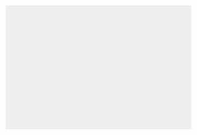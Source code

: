 <!DOCTYPE html>
<html>
<head>
	<meta charset="utf-8"/>
	<title>웹게임</title>
	<style>	
		* { padding : 0; margin : 0; }
		canvas { background : #eee; display : block; margin : 0 auto;}
	</style>
</head>
<body>
	<canvas id="canvas" width="480" height="320"></canvas>
	<script>
		var canvas = document.getElementById("canvas");
		var context = canvas.getContext("2d");
	
		var x = canvas.width / 2;
		var y = canvas.height - 30;
		var dx = 3;
		var dy = -3;
		var ballRadius = 10;
		var paddleWidth = 75;
		var paddleHeight = 10;
		var paddleX = (canvas.width - paddleWidth) / 2;
		var paddleSpeed = 5;
		var rightPressed = false;
		var leftPressed = false;
		document.addEventListener("keydown", keyDownHandler, false);
		document.addEventListener("keyup", keyUpHandler, false);
		document.addEventListener("mousemove", mouseMoveHandler, false);
		// 행렬 개수
		var brickRowCount = 3;
		var brickColumnCount = 5;
		// 벽돌 가로/세로
		var brickWidth = 75;
		var brickHeight = 20;
		// 벽돌 (좌우) 간격
		var brickPadding = 10;
		// 벽돌 화면 간격
		var brickOffsetTop = 30;
		var brickOffsetLeft = 30;
		var bricks = [];
		for(var r = 0; r < brickRowCount; r++) {
			bricks[r] = [];
			for(var c = 0; c < brickColumnCount; c++) {
				bricks[r][c] = { x: 0, y: 0, status: 1 };
			}
		}
		var score = 0;
		var lives = 3;
		//var interval = setInterval(draw, 1000);
		function drawLives() {
			context.font = "16px Arial";
			context.fillStyle = "#0095DD";
			context.fillText("목숨 : "+lives, canvas.width-65, 20);
		}
		function drawScore() {
			context.font = "16px Arial";
			context.fillStyle = "#0095DD";
			context.fillText("Score: "+score, 8, 20);
		}
		function collisionDetection() {
			for(var r = 0; r < brickRowCount; r++) {
				for(var c = 0; c < brickColumnCount; c++) {
					var brick = bricks[r][c];
				
					if (brick.status == 1 && 
						x > brick.x && x < brick.x + brickWidth && 
						y > brick.y && y < brick.y + brickHeight) {
						dy = -dy;
						brick.status = 0;
						score++;
						if(score == brickRowCount * brickColumnCount) {
							alert("게임 클리어!");
							document.location.reload();
							//clearInterval(interval);
						}
					}
				}
			}
		}
		function mouseMoveHandler(event) {
			var relativeX = event.clientX - canvas.offsetLeft;
			if(relativeX > 0 && relativeX < canvas.width) {
				paddleX = relativeX - paddleWidth / 2;
			}
		}
		function keyUpHandler(event) {
			if (event.keyCode == 39) {
				rightPressed = false;
			} else if (event.keyCode == 37) {
				leftPressed = false;
			}
		}
		function keyDownHandler(event) {
			if (event.keyCode == 39) {
				rightPressed = true;
			} else if (event.keyCode == 37) {
				leftPressed = true;
			}
		}
		function drawBall() {
			context.beginPath();
			context.arc(x, y, ballRadius, 0, Math.PI * 2);
			context.fillStyle = "#0095DD";
			context.fill();
			context.closePath();
		}
		function drawPaddle() {
			if (rightPressed && paddleX < canvas.width - paddleWidth) {
				paddleX += paddleSpeed;
			}
			if (leftPressed && paddleX > 0) {
				paddleX -= paddleSpeed;
			}
			context.beginPath();
			context.rect(paddleX, canvas.height - paddleHeight, paddleWidth, paddleHeight);
			context.fillStyle = "#0095DD";
			context.fill();
			context.closePath();
		}
		function drawBricks() {
			for(var r = 0; r < brickRowCount; r++) {
				for(var c = 0; c < brickColumnCount; c++) {
					if (bricks[r][c].status == 1) {
						var brickX = (c * (brickWidth + brickPadding)) + brickOffsetLeft;
						var brickY = (r * (brickHeight + brickPadding)) + brickOffsetTop;
					
						bricks[r][c].x = brickX;
						bricks[r][c].y = brickY;
					
						context.beginPath();
						context.rect(brickX, brickY, brickWidth, brickHeight);
						context.fillStyle = "#0095DD";
						context.fill();
						context.closePath();
					}
				}
			}
		}
		
		function draw() {
			context.clearRect(0, 0, canvas.width, canvas.height);
			drawBricks();
			drawBall();
			drawPaddle();
			collisionDetection();
			drawScore();
			drawLives();
			if (x + ballRadius / 2 + dx > canvas.width || x - ballRadius / 2 + dx < 0) {
				dx = -dx;
			}
			if (y - ballRadius / 2 + dy < 0) {
				dy = -dy;
			} else if (y + dy > canvas.height-ballRadius) {
				if(x > paddleX && x < paddleX + paddleWidth) {
					dy = -dy;
				}
				else {
					lives--;
					if(!lives) {
						alert("GAME OVER");
						document.location.reload();
						clearInterval(interval); // Needed for Chrome to end game
					}
					else {
						x = canvas.width/2;
						y = canvas.height-30;
						dx = 2;
						dy = -2;
						paddleX = (canvas.width-paddleWidth)/2;
					}
				}
			}
			x += dx;
			y += dy;
			requestAnimationFrame(draw);
		}
		// 10 밀리 초마다 실행
		draw();
	</script>
</body>
</html>
